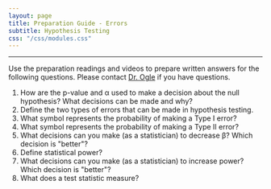 ```yaml
---
layout: page
title: Preparation Guide - Errors
subtitle: Hypothesis Testing
css: "/css/modules.css"
---
```


----

<div class="alert alert-warning">
Use the preparation readings and videos to prepare written answers for the following questions. Please contact <a href="mailto:dogle@northland.edu">Dr. Ogle</a> if you have questions.
</div>

1. How are the p-value and &alpha; used to make a decision about the null hypothesis? What decisions can be made and why?
1. Define the two types of errors that can be made in hypothesis testing.
1. What symbol represents the probability of making a Type I error?
1. What symbol represents the probability of making a Type II error?
1. What decisions can you make (as a statistician) to decrease &beta;? Which decision is "better"?
1. Define statistical power?
1. What decisions can you make (as a statistician) to increase power? Which decision is "better"?
1. What does a test statistic measure?
